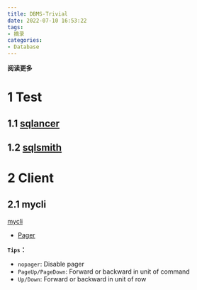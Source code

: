 ```yaml
---
title: DBMS-Trivial
date: 2022-07-10 16:53:22
tags: 
- 摘录
categories: 
- Database
---
```


**阅读更多**

<!--more-->

# 1 Test

## 1.1 [sqlancer](https://github.com/sqlancer/sqlancer)

## 1.2 [sqlsmith](https://github.com/anse1/sqlsmith)

# 2 Client

## 2.1 mycli

[mycli](https://github.com/dbcli/mycli)

* [Pager](https://www.mycli.net/pager)

**`Tips`：**

* `nopager`: Disable pager
* `PageUp/PageDown`: Forward or backward in unit of command
* `Up/Down`: Forward or backward in unit of row

